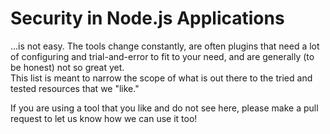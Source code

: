 # Security in Node.js Applications

...is not easy. The tools change constantly, are often plugins that need a lot of configuring and trial-and-error to fit to your need, and are generally (to be honest) not so great yet.  
This list is meant to narrow the scope of what is out there to the tried and tested resources that we "like."

If you are using a tool that you like and do not see here, please make a pull request to let us know how we can use it too!
